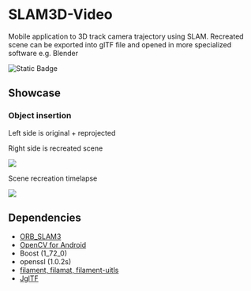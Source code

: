 # SLAM3D-Video

Mobile application to 3D track camera trajectory using SLAM.
Recreated scene can be exported into glTF file and opened in more specialized software e.g. Blender

![Static Badge](https://img.shields.io/badge/SLAM3D-Video-green)

## Showcase
### Object insertion 
Left side is original + reprojected

Right side is recreated scene

[![](https://markdown-videos-api.jorgenkh.no/youtube/BLMy3-ozH8A)](https://youtu.be/BLMy3-ozH8A)

Scene recreation timelapse 

[![](https://markdown-videos-api.jorgenkh.no/youtube/WwGVIZ9ejeo)](https://youtu.be/WwGVIZ9ejeo)


## Dependencies
- [ORB_SLAM3](https://github.com/UZ-SLAMLab/ORB_SLAM3/)
- [OpenCV for Android](https://opencv.org/android/)
- Boost (1_72_0)
- openssl (1.0.2s)
- [filament, filamat, filament-uitls](https://github.com/google/filament)
- [JglTF](https://github.com/javagl/JglTF)

